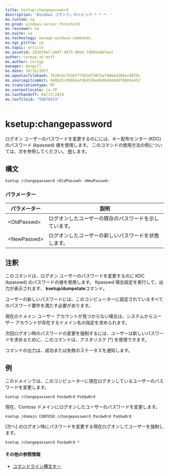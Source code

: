 ```yaml
---
title: ksetup:changepassword
description: 'Windows コマンド」のトピック * * *- '
ms.custom: na
ms.prod: windows-server-threshold
ms.reviewer: na
ms.suite: na
ms.technology: manage-windows-commands
ms.tgt_pltfrm: na
ms.topic: article
ms.assetid: 283078e7-a88f-4875-90e6-f8605e6b7ea7
author: coreyp-at-msft
ms.author: coreyp
manager: dongill
ms.date: 10/16/2017
ms.openlocfilehash: f629c6c7930777583df38f5af900ed380ec60f9c
ms.sourcegitcommit: 0d0b32c8986ba7db9536e0b8648d4ddf9b03e452
ms.translationtype: MT
ms.contentlocale: ja-JP
ms.lasthandoff: 04/17/2019
ms.locfileid: "59878533"
---
```

# <a name="ksetupchangepassword"></a>ksetup:changepassword



ログオン ユーザーのパスワードを変更するのにには、キー配布センター (KDC) のパスワード (kpasswd) 値を使用します。 このコマンドの使用方法の例については、次を参照してください。 [例](#BKMK_Examples)します。

## <a name="syntax"></a>構文

```
ksetup /changepassword <OldPasswd> <NewPasswd>
```

### <a name="parameters"></a>パラメーター

|パラメーター|説明|
|---------|-----------|
|\<OldPasswd>|ログオンしたユーザーの既存のパスワードを示しています。|
|\<NewPasswd>|ログオンしたユーザーの新しいパスワードを状態します。|

## <a name="remarks"></a>注釈

このコマンドは、ログオン ユーザーのパスワードを変更するのに KDC (kpasswd) のパスワードの値を使用します。 Kpasswd 場合設定を実行して、出力が表示されます、 **ksetup/dumpstate**コマンド。

ユーザーの新しいパスワードには、このコンピューターに設定されているすべてのパスワード要件を満たす必要があります。

現在のドメイン ユーザー アカウントが見つからない場合は、システムからユーザー アカウントが存在するドメイン名の指定を求められます。

次回ログオン時のパスワードの変更を強制するには、ユーザーは新しいパスワードを求めるために、このコマンドは、アスタリスク (*) を使用できます。

コマンドの出力は、成功または失敗のステータスを通知します。

## <a name="BKMK_Examples"></a>例

このドメインでは、このコンピューターに現在ログオンしているユーザーのパスワードを変更します。
```
ksetup /changepassword Pas$w0rd Pa$$w0rd
```
現在、Contoso ドメインにログオンしたユーザーのパスワードを変更します。
```
ksetup /domain CONTOSO /changepassword Pas$w0rd Pa$$w0rd
```
[次へ] のログオン時にパスワードを変更する現在ログオンしてユーザーを強制します。
```
ksetup /changepassword Pas$w0rd *
```

#### <a name="additional-references"></a>その他の参照情報

-   [コマンドライン構文キー](command-line-syntax-key.md)